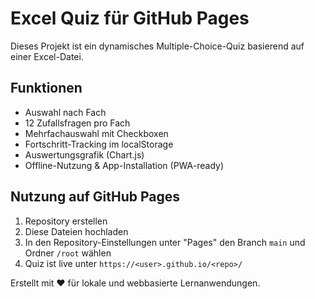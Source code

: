 # Excel Quiz für GitHub Pages

Dieses Projekt ist ein dynamisches Multiple-Choice-Quiz basierend auf einer Excel-Datei.

## Funktionen
- Auswahl nach Fach
- 12 Zufallsfragen pro Fach
- Mehrfachauswahl mit Checkboxen
- Fortschritt-Tracking im localStorage
- Auswertungsgrafik (Chart.js)
- Offline-Nutzung & App-Installation (PWA-ready)

## Nutzung auf GitHub Pages
1. Repository erstellen
2. Diese Dateien hochladen
3. In den Repository-Einstellungen unter "Pages" den Branch `main` und Ordner `/root` wählen
4. Quiz ist live unter `https://<user>.github.io/<repo>/`

Erstellt mit ❤️ für lokale und webbasierte Lernanwendungen.
